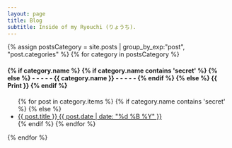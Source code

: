 ```yaml
---
layout: page
title: Blog
subtitle: Inside of my Ryouchi (りょうち).
---
```


<div>
{% assign postsCategory = site.posts | group_by_exp:"post", "post.categories"  %}
{% for category in postsCategory %}
<h4 class="post-teaser__month">
<strong>
{% if category.name %} 
    {% if category.name contains 'secret' %}
    {% else %}
    - - - - -  {{ category.name }} - - - - - 
    {% endif %}
{% else %} 
{{ Print }} 
{% endif %}
</strong>
</h4>
<ul class="list-posts">
{% for post in category.items %}
{% if category.name contains 'secret' %}
{% else %}
<li class="post-teaser">
<a href="{{ post.url | prepend: site.baseurl }}">
<span class="post-teaser__title">{{ post.title }}</span>
<span class="post-teaser__date">{{ post.date | date: "%d %B %Y" }}</span>
</a>
</li>
{% endif %}
{% endfor %}
</ul>
{% endfor %}
</div>
